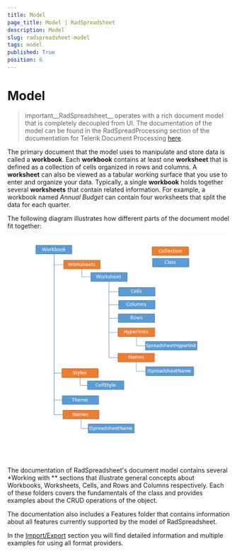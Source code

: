 ```yaml
---
title: Model
page_title: Model | RadSpreadsheet
description: Model
slug: radspreadsheet-model
tags: model
published: True
position: 6
---
```


# Model

>important__RadSpreadsheet__ operates with a rich document model that is completely decoupled from UI. The documentation of the model can be found in the RadSpreadProcessing section of the documentation for Telerik Document Processing [here](http://docs.telerik.com/devtools/document-processing/libraries/radspreadprocessing/overview).
        

The primary document that the model uses to manipulate and store data is called a __workbook__. Each __workbook__ contains at least one __worksheet__ that is defined as a collection of cells organized in rows and columns. A __worksheet__ can also be viewed as a tabular working surface that you use to enter and organize your data. Typically, a single __workbook__ holds together several __worksheets__ that contain related information. For example, a workbook named *Annual Budget* can contain four worksheets that split the data for each quarter.
      

The following diagram illustrates how different parts of the document model fit together:

![Rad Spreadsheet Model 02](images/radspreadsheet-model-002.png)

The documentation of RadSpreadsheet's document model contains several *Working with ** sections that illustrate general concepts about Workbooks, Worksheets, Cells, and Rows and Columns respectively. Each of these folders covers the fundamentals of the class and provides examples about the CRUD operations of the object.
      

The documentation also includes a Features folder that contains information about all features currently supported by the model of RadSpreadsheet.
      

In the [Import/Export](https://docs.telerik.com/devtools/document-processing/libraries/radspreadprocessing/formats-and-conversion/general-information) section you will find detailed information and multiple examples for using all format providers.
      
